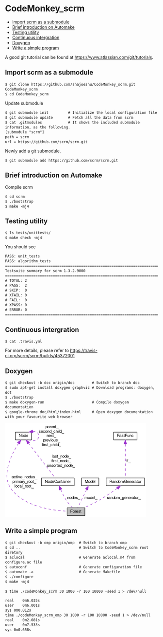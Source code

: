 # CodeMonkey_scrm

 - [Import scrm as a submodule](#submodule)
 - [Brief introduction on Automake](#automake)
 - [Testing utility](#unittest)
 - [Continuous intergration](#travis)
 - [Doxygen](#doxygen)
 - [Write a simple program](#scrm)
  
A good git tutorial can be found at https://www.atlassian.com/git/tutorials.

## Import scrm as a submodule<a name="submodule"></a>

    $ git clone https://github.com/shajoezhu/CodeMonkey_scrm.git CodeMonkey_scrm
    $ cd CodeMonkey_scrm

Update submodule

    $ git submodule init         # Initialize the local configuration file
    $ git submodule update       # Fetch all the data from scrm
    $ cat .gitmodules            # It shows the included submodule information, as the following.
    [submodule "scrm"]
	path = scrm
	url = https://github.com/scrm/scrm.git

Newly add a git submodule.

    $ git submodule add https://github.com/scrm/scrm.git

## Brief introduction on Automake<a name="automake"></a>
Compile scrm

    $ cd scrm
    $ ./bootstrap
    $ make -mj4


## Testing utility<a name="unittest"></a>

    $ ls tests/unittests/
    $ make check -mj4


You should see
```
PASS: unit_tests
PASS: algorithm_tests
============================================================================
Testsuite summary for scrm 1.3.2.9000
============================================================================
# TOTAL: 2
# PASS:  2
# SKIP:  0
# XFAIL: 0
# FAIL:  0
# XPASS: 0
# ERROR: 0
============================================================================
```

## Continuous intergration<a name="travis"></a>

    $ cat .travis.yml

For more details, please refer to https://travis-ci.org/scrm/scrm/builds/45372001

## Doxygen<a name="doxygen"></a>

    $ git checkout -b doc origin/doc        # Switch to branch doc
    $ sudo apt-get install doxygen graphviz # Download programs: doxygen, dot
    $ ./bootstrap
    $ make doxygen-run                      # Compile doxygen documentation
    $ google-chrome doc/html/index.html     # Open doxygen documentation with your favourite web browser

![Forest class](classForest__coll__graph.png)

## Write a simple program<a name="scrm"></a>

    $ git checkout -b omp origin/omp  # Switch to branch omp
    $ cd ..                           # Switch to CodeMonkey_scrm root diretory
    $ aclocal                         # Generate aclocal.m4 from configure.ac file
    $ autoconf                        # Generate configuration file
    $ automake -a                     # Generate Makefile
    $ ./configure
    $ make -mj4

    $ time ./codeMonkey_scrm 30 1000 -r 100 10000 -seed 1 > /dev/null
```
real	0m6.035s
user	0m6.001s
sys	0m0.012s
time ./codeMonkey_scrm_omp 30 1000 -r 100 10000 -seed 1 > /dev/null
real	0m2.081s
user	0m7.533s
sys	0m0.658s
```
